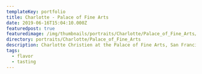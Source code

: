 ```yaml
---
templateKey: portfolio
title: Charlotte - Palace of Fine Arts
date: 2019-06-16T15:04:10.000Z
featuredpost: true
featuredimage: /img/thumbnails/portraits/Charlotte/Palace_of_Fine_Arts/DSC04191.jpg
directory: portraits/Charlotte/Palace_of_Fine_Arts
description: Charlotte Christien at the Palace of Fine Arts, San Francisco, CA
tags:
  - flavor
  - tasting
---
```

